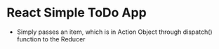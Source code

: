 # React Simple ToDo App
-   Simply passes an item, which is in Action Object through dispatch() function to the Reducer

